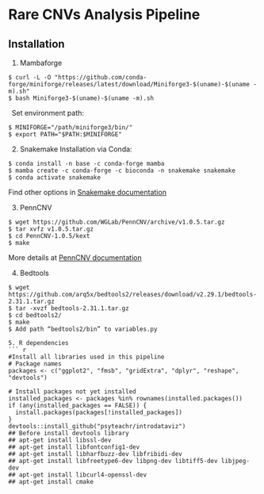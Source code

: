 Rare CNVs Analysis Pipeline
======

Installation
-----------------------------
1. Mambaforge
```
$ curl -L -O "https://github.com/conda-forge/miniforge/releases/latest/download/Miniforge3-$(uname)-$(uname -m).sh"
$ bash Miniforge3-$(uname)-$(uname -m).sh
```
&ensp;Set environment path:
```
$ MINIFORGE="/path/miniforge3/bin/"
$ export PATH="$PATH:$MINIFORGE"
```
2. Snakemake
  Installation via Conda:
```
$ conda install -n base -c conda-forge mamba
$ mamba create -c conda-forge -c bioconda -n snakemake snakemake
$ conda activate snakemake
```
  Find other options in [Snakemake documentation](https://snakemake.readthedocs.io/en/stable/getting_started/installation.html)

3. PennCNV
```
$ wget https://github.com/WGLab/PennCNV/archive/v1.0.5.tar.gz
$ tar xvfz v1.0.5.tar.gz
$ cd PennCNV-1.0.5/kext
$ make
```
  More details at [PennCNV documentation](https://penncnv.openbioinformatics.org/en/latest/user-guide/install/)

4. Bedtools
```
$ wget https://github.com/arq5x/bedtools2/releases/download/v2.29.1/bedtools-2.31.1.tar.gz
$ tar -xvzf bedtools-2.31.1.tar.gz
$ cd bedtools2/
$ make
$ Add path “bedtools2/bin” to variables.py 

5. R dependencies
``` r
#Install all libraries used in this pipeline
# Package names
packages <- c("ggplot2", "fmsb", "gridExtra", "dplyr", "reshape", "devtools")

# Install packages not yet installed
installed_packages <- packages %in% rownames(installed.packages())
if (any(installed_packages == FALSE)) {
  install.packages(packages[!installed_packages])
}
devtools::install_github("psyteachr/introdataviz")
## Before install devtools library
## apt-get install libssl-dev
## apt-get install libfontconfig1-dev
## apt-get install libharfbuzz-dev libfribidi-dev
## apt-get install libfreetype6-dev libpng-dev libtiff5-dev libjpeg-dev
## apt-get install libcurl4-openssl-dev
## apt-get install cmake

```

